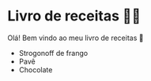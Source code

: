 # Livro de receitas :woman_cook:

Olá! Bem vindo ao meu livro de receitas :wave:

- Strogonoff de frango
- Pavê
- Chocolate
